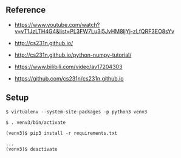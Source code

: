## Reference
- https://www.youtube.com/watch?v=vT1JzLTH4G4&list=PL3FW7Lu3i5JvHM8ljYj-zLfQRF3EO8sYv
- http://cs231n.github.io/
- http://cs231n.github.io/python-numpy-tutorial/
- https://www.bilibili.com/video/av17204303

- https://github.com/cs231n/cs231n.github.io

## Setup
```
$ virtualenv --system-site-packages -p python3 venv3

$ . venv3/bin/activate

(venv3)$ pip3 install -r requirements.txt

...
(venv3)$ deactivate
```